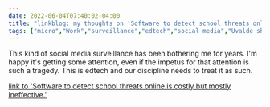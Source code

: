 ---date: 2022-06-04T07:40:02-04:00title: "linkblog: my thoughts on 'Software to detect school threats online is costly but mostly ineffective.'"tags: ["micro","Work","surveillance","edtech","social media","Uvalde shooting","Social Sentinel"]---This kind of social media surveillance has been bothering me for years. I'm happy it's getting some attention, even if the impetus for that attention is such a tragedy. This is edtech and our discipline needs to treat it as such. [link to 'Software to detect school threats online is costly but mostly ineffective.'](https://slate.com/technology/2022/06/social-media-monitoring-software-schools-safety.html)